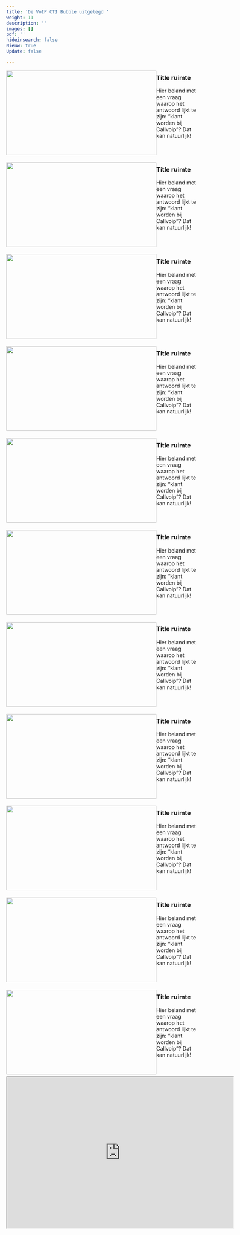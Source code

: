 ```yaml
---
title: 'De VoIP CTI Bubble uitgelegd '
weight: 11
description: ''
images: []
pdf: ''
hideinsearch: false
Nieuw: true
Update: false

---
```


<p><img src="https://res.cloudinary.com/callvoip/image/upload/v1616400506/bubble-0_yzyyrb.jpg" style="float:left;" width="398" height="224"><h3>Title ruimte</h3>Hier beland met een vraag waarop het antwoord lijkt te zijn: “klant worden bij Callvoip”? Dat kan natuurlijk!</p><br><br>

<p><img src="https://res.cloudinary.com/callvoip/image/upload/v1616400506/bubble-1_iugjgi.jpg" style="float:left;" width="398" height="224"><h3>Title ruimte</h3>Hier beland met een vraag waarop het antwoord lijkt te zijn: “klant worden bij Callvoip”? Dat kan natuurlijk!</p><br><br>

<p><img src="https://res.cloudinary.com/callvoip/image/upload/v1616400506/bubble-2_y7ngfe.jpg" style="float:left;" width="398" height="224"><h3>Title ruimte</h3>Hier beland met een vraag waarop het antwoord lijkt te zijn: “klant worden bij Callvoip”? Dat kan natuurlijk!</p><br><br>

<p><img src="https://res.cloudinary.com/callvoip/image/upload/v1616400506/bubble-3_kee8nq.jpg" style="float:left;" width="398" height="224"><h3>Title ruimte</h3>Hier beland met een vraag waarop het antwoord lijkt te zijn: “klant worden bij Callvoip”? Dat kan natuurlijk!</p><br><br>

<p><img src="https://res.cloudinary.com/callvoip/image/upload/v1616400506/bubble-4_ajd4c2.jpg" style="float:left;" width="398" height="224"><h3>Title ruimte</h3>Hier beland met een vraag waarop het antwoord lijkt te zijn: “klant worden bij Callvoip”? Dat kan natuurlijk!</p><br><br>

<p><img src="https://res.cloudinary.com/callvoip/image/upload/v1616400506/bubble-5_hnroea.jpg" style="float:left;" width="398" height="224"><h3>Title ruimte</h3>Hier beland met een vraag waarop het antwoord lijkt te zijn: “klant worden bij Callvoip”? Dat kan natuurlijk!</p><br><br>

<p><img src="https://res.cloudinary.com/callvoip/image/upload/v1616400506/bubble-6_irzpdb.jpg" style="float:left;" width="398" height="224"><h3>Title ruimte</h3>Hier beland met een vraag waarop het antwoord lijkt te zijn: “klant worden bij Callvoip”? Dat kan natuurlijk!</p><br><br>

<p><img src="https://res.cloudinary.com/callvoip/image/upload/v1616400506/bubble-7_xavxmc.jpg" style="float:left;" width="398" height="224"><h3>Title ruimte</h3>Hier beland met een vraag waarop het antwoord lijkt te zijn: “klant worden bij Callvoip”? Dat kan natuurlijk!</p><br><br>

<p><img src="https://res.cloudinary.com/callvoip/image/upload/v1616400506/bubble-8_mugkon.jpg" style="float:left;" width="398" height="224"><h3>Title ruimte</h3>Hier beland met een vraag waarop het antwoord lijkt te zijn: “klant worden bij Callvoip”? Dat kan natuurlijk!</p><br><br>

<p><img src="https://res.cloudinary.com/callvoip/image/upload/v1616400506/bubble-9_m2tu3o.jpg" style="float:left;" width="398" height="224"><h3>Title ruimte</h3>Hier beland met een vraag waarop het antwoord lijkt te zijn: “klant worden bij Callvoip”? Dat kan natuurlijk!</p><br><br>

<p><img src="https://res.cloudinary.com/callvoip/image/upload/v1616400506/bubble-10_r37js3.jpg" style="float:left;" width="398" height="224"><h3>Title ruimte</h3>Hier beland met een vraag waarop het antwoord lijkt te zijn: “klant worden bij Callvoip”? Dat kan natuurlijk!</p><br><br>
<iframe src="https://redcactus.nl/wp-content/uploads/2021/02/Bubble-algemeen-v2.mp4?_=1" width="600" height="400"></iframe>
